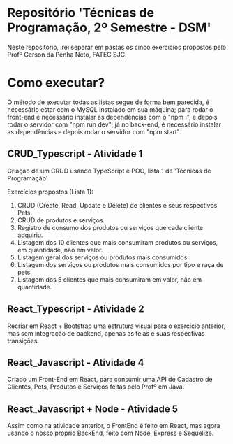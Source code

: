 # Repositório 'Técnicas de Programação, 2º Semestre - DSM'
Neste repositório, irei separar em pastas os cinco exercícios propostos pelo Profº Gerson da Penha Neto, FATEC SJC.

# Como executar?
O método de executar todas as listas segue de forma bem parecida, é necessário estar com o MySQL instalado em sua máquina; para rodar o front-end é necessário instalar as dependências com o "npm i", e depois rodar o servidor com "npm run dev"; já no back-end, é necessário instalar as dependências e depois rodar o servidor com "npm start".

## CRUD_Typescript - Atividade 1
Criação de um CRUD usando TypeScript e POO, lista 1 de 'Técnicas de Programação'

Exercícios propostos (Lista 1):

1. CRUD (Create, Read, Update e Delete) de clientes e seus respectivos Pets.
2. CRUD de produtos e serviços.
3. Registro de consumo dos produtos ou serviços que cada cliente adquiriu.
4. Listagem dos 10 clientes que mais consumiram produtos ou serviços, em quantidade, não em valor.
5. Listagem geral dos serviços ou produtos mais consumidos.
6. Listagem dos serviços ou produtos mais consumidos por tipo e raça de pets.
7. Listagem dos 5 clientes que mais consumiram em valor, não em quantidade.


## React_Typescript - Atividade 2

Recriar em React + Bootstrap uma estrutura visual para o exercício anterior, mas sem integração de backend, apenas as telas e suas respectivas transições.

## React_Javascript - Atividade 4

Criado um Front-End em React, para consumir uma API de Cadastro de Clientes, Pets, Produtos e Serviços feitas pelo Profº em Java.

## React_Javascript + Node - Atividade 5

Assim como na atividade anterior, o FrontEnd é feito em React, mas agora usando o nosso próprio BackEnd, feito com Node, Express e Sequelize.